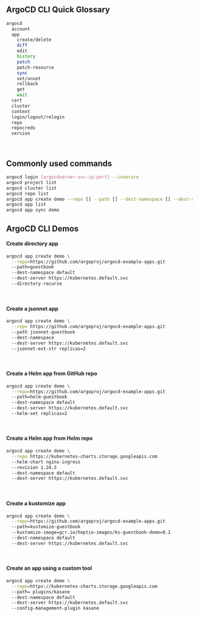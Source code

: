 ## ArgoCD CLI Quick Glossary
```bash
argocd
  account
  app
    create/delete
    diff
    edit
    history
    patch
    patch-resource
    sync
    set/unset
    rollback
    get
    wait
  cert
  cluster
  context
  login/logout/relogin
  repo
  repocreds
  version
```
</br>

## Commonly used commands
```bash
argocd login [argocdserver-svc-ip:port] --insecure
argocd project list
argocd cluster list
argocd repo list
argocd app create demo --repo [] --path [] --dest-namespace [] --dest-server []
argocd app list
argocd app sync demo
```

## ArgoCD CLI Demos

#### Create directory app
```bash
argocd app create demo \
  --repo=https://github.com/argoproj/argocd-example-apps.git
  --path=guestbook
  --dest-namespace default
  --dest-server https://kubernetes.default.svc
  --directory-recurse
```
</br>

#### Create a jsonnet app
```bash
argocd app create demo \
  --repo https://github.com/argoproj/argocd-example-apps.git
  --path jsonnet-guestbook
  --dest-namespace
  --dest-server https://kubernetes.default.svc
  --jsonnet-ext-str replicas=2
```
</br>

#### Create a Helm app from GitHub repo
```bash
argocd app create demo \
  --repo=https://github.com/argoproj/argocd-example-apps.git
  --path=helm-guestbook
  --dest-namespace default
  --dest-server https://kubernetes.default.svc
  --helm-set replicas=2
```
</br>

#### Create a Helm app from Helm repo
```bash
argocd app create demo \
  --repo https://kubernetes-charts.storage.googleapis.com
  --helm-chart nginx-ingress
  --revision 1.24.3
  --dest-namespace default
  --dest-server https://kubernetes.default.svc
```
</br>

#### Create a kustomize app
```bash
argocd app create demo \
  --repo=https://github.com/argoproj/argocd-example-apps.git
  --path=kustomize-guestbook
  --kustomize-image=gcr.io/heptio-images/ks-guestbook-demo=0.1
  --dest-namespace default
  --dest-server https://kubernetes.default.svc
```
</br>

#### Create an app using a custom tool
```bash
argocd app create demo \
  --repo=https://kubernetes-charts.storage.googleapis.com
  --path= plugins/kasane
  --dest-namespace default
  --dest-server https://kubernetes.default.svc
  --config-management-plugin kasane
```
